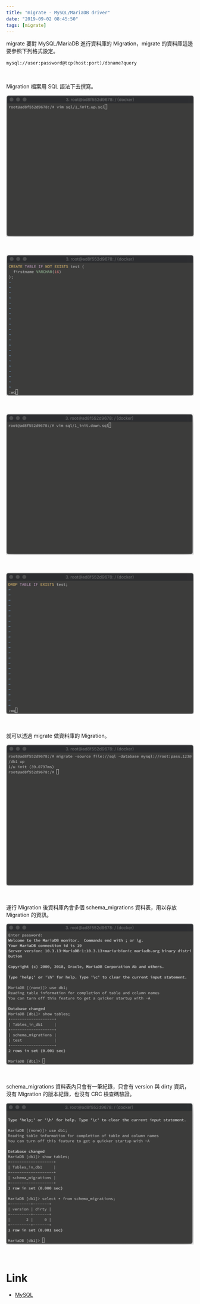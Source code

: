 ```yaml
---
title: "migrate - MySQL/MariaDB driver"
date: "2019-09-02 08:45:50"
tags: [migrate]
---
```



migrate 要對 MySQL/MariaDB 進行資料庫的 Migration，migrate 的資料庫這邊要參照下列格式設定。  

<!-- More -->

    mysql://user:password@tcp(host:port)/dbname?query


</br>


Migration 檔案用 SQL 語法下去撰寫。  

![1.png](1.png)

</br>


![2.png](2.png)

</br>


![3.png](3.png)

</br>


![4.png](4.png)

</br>


就可以透過 migrate 做資料庫的 Migration。  

![5.png](5.png)

</br>


運行 Migration 後資料庫內會多個 schema_migrations 資料表，用以存放 Migration 的資訊。  

![6.png](6.png)

</br>


schema_migrations 資料表內只會有一筆紀錄，只會有 version 與 dirty 資訊，沒有 Migration 的版本紀錄，也沒有 CRC 檢查碼驗證。  

![7.png](7.png)

</br>


Link
====
* [MySQL](https://github.com/golang-migrate/migrate/tree/master/database/mysql)

